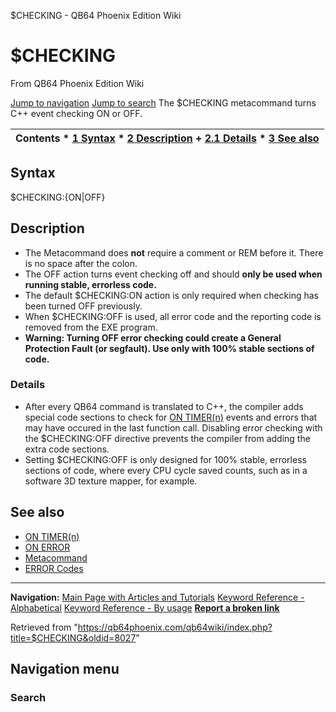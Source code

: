 


$CHECKING - QB64 Phoenix Edition Wiki








# $CHECKING



From QB64 Phoenix Edition Wiki



[Jump to navigation](#mw-head)
[Jump to search](#searchInput)
The $CHECKING metacommand turns C++ event checking ON or OFF.


  






| Contents * [1 Syntax](#Syntax) * [2 Description](#Description) 	+ [2.1 Details](#Details) * [3 See also](#See_also) |
| --- |


## Syntax


$CHECKING:{ON|OFF}
  




## Description


* The Metacommand does **not** require a comment or REM before it. There is no space after the colon.
* The OFF action turns event checking off and should **only be used when running stable, errorless code.**
* The default $CHECKING:ON action is only required when checking has been turned OFF previously.
* When $CHECKING:OFF is used, all error code and the reporting code is removed from the EXE program.
* **Warning: Turning OFF error checking could create a General Protection Fault (or segfault). Use only with 100% stable sections of code.**


### Details


* After every QB64 command is translated to C++, the compiler adds special code sections to check for [ON TIMER(n)](/qb64wiki/index.php/ON_TIMER(n) "ON TIMER(n)") events and errors that may have occured in the last function call. Disabling error checking with the $CHECKING:OFF directive prevents the compiler from adding the extra code sections.
* Setting $CHECKING:OFF is only designed for 100% stable, errorless sections of code, where every CPU cycle saved counts, such as in a software 3D texture mapper, for example.


  




## See also


* [ON TIMER(n)](/qb64wiki/index.php/ON_TIMER(n) "ON TIMER(n)")
* [ON ERROR](/qb64wiki/index.php/ON_ERROR "ON ERROR")
* [Metacommand](/qb64wiki/index.php/Metacommand "Metacommand")
* [ERROR Codes](/qb64wiki/index.php/ERROR_Codes "ERROR Codes")


  






---


**Navigation:**
[Main Page with Articles and Tutorials](/qb64wiki/index.php/Main_Page "Main Page")
[Keyword Reference - Alphabetical](/qb64wiki/index.php/Keyword_Reference_-_Alphabetical "Keyword Reference - Alphabetical")
[Keyword Reference - By usage](/qb64wiki/index.php/Keyword_Reference_-_By_usage "Keyword Reference - By usage")
**[Report a broken link](https://qb64phoenix.com/forum/showthread.php?tid=2800)**  





Retrieved from "<https://qb64phoenix.com/qb64wiki/index.php?title=$CHECKING&oldid=8027>"




## Navigation menu








### Search





















